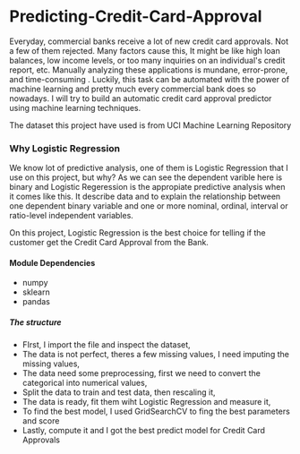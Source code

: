 # Predicting-Credit-Card-Approval
Everyday, commercial banks receive a lot of new credit card approvals. Not a few of them rejected. Many factors cause this, It might be like high loan balances, low income levels, or too many inquiries on an individual's credit report, etc. Manually analyzing these applications is mundane, error-prone, and time-consuming . Luckily, this task can be automated with the power of machine learning and pretty much every commercial bank does so nowadays. I will try to build an automatic credit card approval predictor using machine learning techniques.


The dataset this project have used is from UCI Machine Learning Repository

### Why Logistic Regression
We know lot of predictive analysis, one of them is Logistic Regression that I use on this project, but why?
As we can see the dependent varible here is binary and Logistic Regeression is the appropiate predictive analysis when it comes like this. It describe data and to explain the relationship between one dependent binary variable and one or more nominal, ordinal, interval or ratio-level independent variables.

On this project, Logistic Regression is the best choice for telling if the customer get the Credit Card Approval from the Bank.

#### Module Dependencies
- numpy
- sklearn
- pandas


##### The structure

- FIrst, I import the file and inspect the dataset,
- The data is not perfect, theres a few missing values, I need imputing the missing values,
- The data need some preprocessing, first we need to convert the categorical into numerical values,
- Split the data to  train and test data, then rescaling it,
- The data is ready, fit them wiht Logistic Regression and measure it,
- To find the best model, I used GridSearchCV to fing the best parameters and score
- Lastly, compute it and I got the best predict model for Credit Card Approvals

